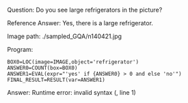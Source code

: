 Question: Do you see large refrigerators in the picture?

Reference Answer: Yes, there is a large refrigerator.

Image path: ./sampled_GQA/n140421.jpg

Program:

```
BOX0=LOC(image=IMAGE,object='refrigerator')
ANSWER0=COUNT(box=BOX0)
ANSWER1=EVAL(expr="'yes' if {ANSWER0} > 0 and else 'no'")
FINAL_RESULT=RESULT(var=ANSWER1)
```
Answer: Runtime error: invalid syntax (<string>, line 1)

